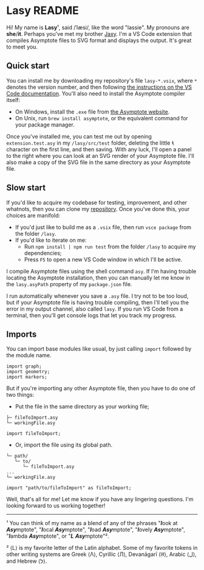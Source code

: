# Lasy README

Hi! My name is **Lasy**¹, said /ˈlæsi/, like the word "lassie". My pronouns are **she**/**it**. Perhaps you've met my brother [Jaxy](https://github.com/kbaki-aops/jaxy.git). I'm a VS Code extension that compiles Asymptote files to SVG format and displays the output. It's great to meet you.

## Quick start

You can install me by downloading my repository's file `lasy-*.vsix`, where `*` denotes the version number, and then following [the instructions on the VS Code documentation](https://code.visualstudio.com/docs/configure/extensions/extension-marketplace#_install-from-a-vsix). You'll also need to install the Asymptote compiler itself:
- On Windows, install the `.exe` file from [the Asymptote website](https://asymptote.sourceforge.io).
- On Unix, run `brew install asymptote`, or the equivalent command for your package manager.

Once you've installed me, you can test me out by opening `extension.test.asy` in my `/lasy/src/test` folder, deleting the little `ɬ` character on the first line, and then saving. With any luck, I'll open a panel to the right where you can look at an SVG render of your Asymptote file. I'll also make a copy of the SVG file in the same directory as your Asymptote file.

## Slow start

If you'd like to acquire my codebase for testing, improvement, and other whatnots, then you can clone my [repository](https://github.com/kbaki-aops/lasy.git). Once you've done this, your choices are manifold:
- If you'd just like to build me as a `.vsix` file, then run `vsce package` from the folder `/lasy`.
- If you'd like to iterate on me:
  * Run `npm install | npm run test` from the folder `/lasy` to acquire my dependencies;
  * Press `F5` to open a new VS Code window in which I'll be active.

I compile Asymptote files using the shell command `asy`. If I'm having trouble locating the Asymptote installation, then you can manually let me know in the `lasy.asyPath` property of my `package.json` file.

I run automatically whenever you save a `.asy` file. I try not to be too loud, but if your Asymptote file is having trouble compiling, then I'll tell you the error in my output channel, also called `lasy`. If you run VS Code from a terminal, then you'll get console logs that let you track my progress.

## Imports

You can import base modules like usual, by just calling `import` followed by the module name.
```
import graph;
import geometry;
import markers;
```
But if you're importing any other Asymptote file, then you have to do one of two things:
- Put the file in the same directory as your working file;
```
├─ fileToImport.asy
└─ workingFile.asy
```
```
import fileToImport;
```
- Or, import the file using its global path.
```
└─ path/
   └─ to/
      └─ fileToImport.asy
...
└─ workingFile.asy
```
```
import "path/to/fileToImport" as fileToImport;
```

Well, that's all for me! Let me know if you have any lingering questions. I'm looking forward to us working together!

---

¹ You can think of my name as a blend of any of the phrases "***l***ook at ***Asy***mptote", "***l***ocal ***Asy***mptote", "***l***oad ***Asy***mptote", "***l***ovely ***Asy***mptote", "***l***ambda ***Asy***mptote", or "***L*** ***Asy***mptote"².

² ⟨L⟩ is my favorite letter of the Latin alphabet. Some of my favorite tokens in other writing systems are Greek ⟨Λ⟩, Cyrillic ⟨Л⟩, Devanāgarī ⟨ल⟩, Arabic ⟨ل⟩, and Hebrew ⟨ל⟩.